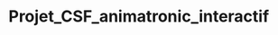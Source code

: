 # Projet_CSF_animatronic_interactif
<script>
  <h1> Description du projet </h1>
  <p> alors j'ai vu une video sur youtube qui m'a inspiré: https://youtu.be/EH5yin03pz0?si=CNoX9xA_EOb1iVaP 
</p>
</script>

